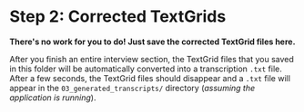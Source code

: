 # Step 2: Corrected TextGrids

**There's no work for you to do! Just save the corrected TextGrid files here.**

After you finish an entire interview section, the TextGrid files that you saved in
this folder will be automatically converted into a transcription `.txt` file. After a
few seconds, the TextGrid files should disappear and a `.txt` file will appear in the
`03_generated_transcripts/` directory (*assuming the application is running*).
